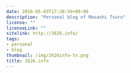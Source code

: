 ```yaml
---
date: 2016-05-03T17:20:59+09:00
description: "Personal blog of Masashi Tsuru"
license: ""
licenseLink: ""
sitelink: http://2626.info/
tags:
- personal
- blog
thumbnail: /img/2626info-tn.png
title: 2626.info
---
```



